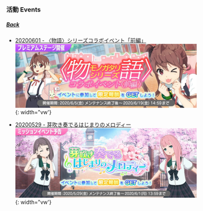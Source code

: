 ### 活動 Events
##### [Back](../Nanaon.md)

- [20200601 - 〈物語〉シリーズコラボイベント「前編」](20200601_303302.md)  
![Event](../../../../Album/Nanaon/Event/20200601%20〈物語〉シリーズコラボイベント「前編」/EventCover20200605.JPG){: width="vw'}

- [20200529 - 芽吹き奏でるはじまりのメロディー](20200529_303301.md)
![Event3033](../../../../Album/Nanaon/Event/20200529%20芽吹き奏でるはじまりのメロディー/EventCover1.jpg){: width="vw'}
